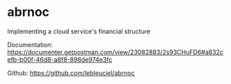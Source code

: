 # abrnoc

Implementing a cloud service's financial structure

Documentation:
https://documenter.getpostman.com/view/23082883/2s93CHuFD6#a832cefb-b00f-46d8-a8f8-898de974e3fc

Github:
https://github.com/lebleuciel/abrnoc
